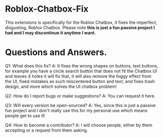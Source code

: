 # Roblox-Chatbox-Fix
This extensions is specifically for the Roblox Chatbox, it fixes the imperfect, disgusting, Roblox Chatbox.
Please note **this is just a fun passive project I had and I may discontinue it anytime I want.**


# Questions and Answers.
Q1: What does this fix?
A: It fixes the wrong shapes on buttons, text buttons, for example you have a circle search button that does not fit the Chatbox UI and leaves 4 holes it will fix that, it will also remove the foggy effect from the UI, fixed mistakes as such miscentered button and text, and fixes trash design, and more which solves the UI chatbox problem!

Q2: How do I report bugs or make suggestions?
A: You can request it here.

Q3: Will every version be open-sourced?
A: Yes, since this is just a passive fun project and I don't really use this for my personal use which means people get to use it!

Q4: How to become a contributor?
A: I will choose people, either by them accepting or a request from them asking.